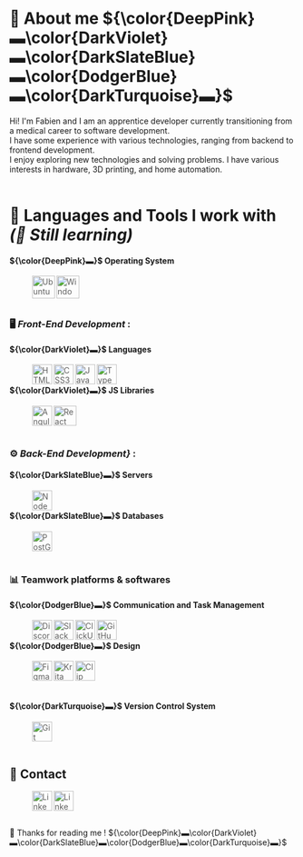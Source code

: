 <!--
**FabTheDwarf/FabTheDwarf** is a ✨ _special_ ✨ repository because its `README.md` (this file) appears on your GitHub profile.

Here are some ideas to get you started:

- 🔭 I’m currently working on ...
- 🌱 I’m currently learning ...
- 👯 I’m looking to collaborate on ...
- 🤔 I’m looking for help with ...
- 💬 Ask me about ...
- 📫 How to reach me: ...
- 😄 Pronouns: ...
- ⚡ Fun fact: ...
-->

# 📖 About me ${\color{DeepPink}▬\color{DarkViolet}▬\color{DarkSlateBlue}▬\color{DodgerBlue}▬\color{DarkTurquoise}▬}$

Hi! I'm Fabien and I am an apprentice developer currently transitioning from a medical career to software development.  
I have some experience with various technologies, ranging from backend  to frontend development.  
I enjoy exploring new technologies and solving problems. I have various interests in hardware, 3D printing, and home automation.
<br><br>

# 🧰 Languages and Tools I work with *(🌱 Still learning)*

#### ${\color{DeepPink}▬}$ Operating System
> <img align="left" src="https://www.svgrepo.com/show/349544/ubuntu.svg" alt="Ubuntu" width="40" height="40"/>
> <img align="left" src="https://www.svgrepo.com/show/382713/windows-applications.svg" alt="Windows" width="40" height="40"/>  
<br><br><br>

### 🖥️ *Front-End Development* :
#### ${\color{DarkViolet}▬}$ Languages
>    <img align="left" src="https://cdn.jsdelivr.net/gh/devicons/devicon/icons/html5/html5-plain.svg" alt="HTML5" width="35" height="35">
>    <img align="left" src="https://cdn.jsdelivr.net/gh/devicons/devicon/icons/css3/css3-plain.svg" alt="CSS3" width="35" height="35">
>    <img align="left" src="https://cdn.jsdelivr.net/gh/devicons/devicon/icons/javascript/javascript-plain.svg" alt="JavaScript" width="35" height="35">
>    <img align="left" src="https://cdn.jsdelivr.net/gh/devicons/devicon/icons/typescript/typescript-plain.svg" alt="TypeScript" width="35" height="35">
<br>

#### ${\color{DarkViolet}▬}$ JS Libraries
>    <img align="left" src="https://cdn.jsdelivr.net/gh/devicons/devicon/icons/angularjs/angularjs-plain.svg" alt="AngularJS" width="35" height="35">
>    <img align="left" src="https://cdn.jsdelivr.net/gh/devicons/devicon/icons/react/react-original.svg" alt="React" width="40" height="35">
<br><br><br>

### ⚙️ *Back-End Development}* :
#### ${\color{DarkSlateBlue}▬}$ Servers
>    <img align="left" src="https://cdn.jsdelivr.net/gh/devicons/devicon/icons/nodejs/nodejs-original.svg" alt="NodeJS" width="35" height="35">
<br>

#### ${\color{DarkSlateBlue}▬}$ Databases
>    <img align="left" src="https://www.svgrepo.com/show/354200/postgresql.svg" alt="PostGreSQL" width="35" height="35">
<br><br><br>

### 📊 Teamwork platforms & softwares
#### ${\color{DodgerBlue}▬}$ Communication and Task Management
>    <img align="left" src="https://www.svgrepo.com/show/331368/discord-v2.svg" alt="Discordb" width="35" height="35"/>
>    <img align="left" src="https://www.svgrepo.com/show/448248/slack.svg" alt="Slack" width="35" height="35"/>
>    <img align="left" src="https://www.applivery.com/wp-content/uploads/2024/11/clickup.png" alt="ClickUp" width="35" height="35"/>
>    <img align="left" src="https://cdn.jsdelivr.net/gh/devicons/devicon/icons/github/github-original.svg" alt="GitHub" width="35" height="35"/>
<br>

#### ${\color{DodgerBlue}▬}$ Design
>    <img align="left" src="https://www.svgrepo.com/show/452202/figma.svg" alt="Figma" width="35" height="35">
>    <img align="left" src="https://upload.wikimedia.org/wikipedia/commons/thumb/7/73/Calligrakrita-base.svg/1200px-Calligrakrita-base.svg.png" alt="Krita" width="35" height="35">
>    <img align="left" src="https://images.sftcdn.net/images/t_app-icon-m/p/6fb28907-de6d-407f-995a-ebe346675d87/1791817447/clip-studio-paint-icon.jpg" alt="Clip Studio Paint" width="35" height="35">
<br><br><br>

#### ${\color{DarkTurquoise}▬}$ Version Control System 
>    <img align="left" src="https://cdn.jsdelivr.net/gh/devicons/devicon/icons/git/git-original.svg" alt="Git" width="35" height="35">
<br><br><br>

## 📧 Contact
>    <img align="left" src="https://www.svgrepo.com/show/303161/gmail-icon-logo.svg" alt="LinkedIn" width="35" height="35">
>    <img align="left" src="https://www.svgrepo.com/show/303299/linkedin-icon-2-logo.svg" alt="LinkedIn" width="35" height="35">

<br><br><br>

<!-- ![Anurag's GitHub stats](https://github-readme-stats.vercel.app/api?username=FabTheDwarf&theme=tokyonight&show_icons=true) -->

👋 Thanks for reading me ! ${\color{DeepPink}▬\color{DarkViolet}▬\color{DarkSlateBlue}▬\color{DodgerBlue}▬\color{DarkTurquoise}▬}$

